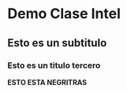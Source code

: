 # Demo Clase Intel

## Esto es un subtitulo
### Esto es un titulo tercero

**ESTO ESTA NEGRITRAS**

 
